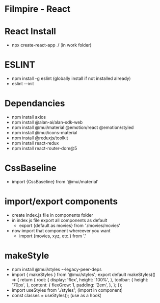 # Filmpire - React

# React Install

- npx create-react-app ./ (in work folder)

# ESLINT

- npm install -g eslint (globally install if not installed already)
- eslint --init

# Dependancies

- npm install axios
- npm install @alan-ai/alan-sdk-web
- npm install @mui/material @emotion/react @emotion/styled
- npm install @mui/icons-material
- npm install @reduxjs/toolkit
- npm install react-redux
- npm install react-router-dom@5

# CssBaseline

- import {CssBaseline} from '@mui/material'

# import/export components

- create index.js file in components folder
- in index js file export all components as default
  - export {default as movies} from './movies/movies'
- now import that component whereever you want
  - import {movies, xyz, etc.} from '.'

# makeStyle

- npm install @mui/styles --legacy-peer-deps
- import { makeStyles } from '@mui/styles';
  export default makeStyles(() => {
  return {
  root: {
  display: 'flex',
  height: '100%',
  },
  toolbar: {
  height: '70px',
  },
  content: {
  flexGrow: 1,
  padding: '2em',
  },
  };
  });
- import useStyles from './styles'; (import in component)
- const classes = useStyles(); (use as a hook)
